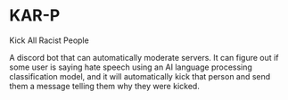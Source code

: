 # KAR-P
Kick All Racist People

A discord bot that can automatically moderate servers. It can figure out if some user is saying hate speech using an AI language processing classification model, and it will automatically kick that person and send them a message telling them why they were kicked. 
